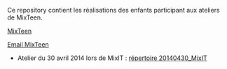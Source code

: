 Ce repository contient les réalisations des enfants participant aux ateliers de MixTeen.

[MixTeen](http://www.mix-it.fr/mixit14/mixteen)

[Email MixTeen](mailto://mixteen.lyon@gmail.com)


* Atelier du 30 avril 2014 lors de MixIT : [répertoire 20140430_MixIT](./20140430_MixIT)
